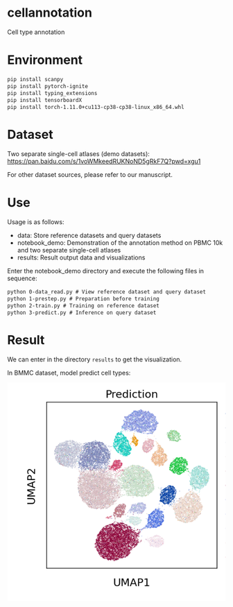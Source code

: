 # cellannotation
Cell type annotation

# Environment
```
pip install scanpy
pip install pytorch-ignite
pip install typing_extensions
pip install tensorboardX
pip install torch-1.11.0+cu113-cp38-cp38-linux_x86_64.whl
```

# Dataset
Two separate single-cell atlases (demo datasets): https://pan.baidu.com/s/1voWMkeedRUKNoND5gRkF7Q?pwd=xgu1

For other dataset sources, please refer to our manuscript.

# Use
Usage is as follows:

- data: Store reference datasets and query datasets
- notebook_demo: Demonstration of the annotation method on PBMC 10k and two separate single-cell atlases
- results: Result output data and visualizations

Enter the notebook_demo directory and execute the following files in sequence:
```
python 0-data_read.py # View reference dataset and query dataset
python 1-prestep.py # Preparation before training
python 2-train.py # Training on reference dataset
python 3-predict.py # Inference on query dataset
```

# Result
We can enter in the directory `results` to get the visualization.

In BMMC dataset, model predict cell types:

![BMMC UMAP](./results/bmmc_pred.png)
